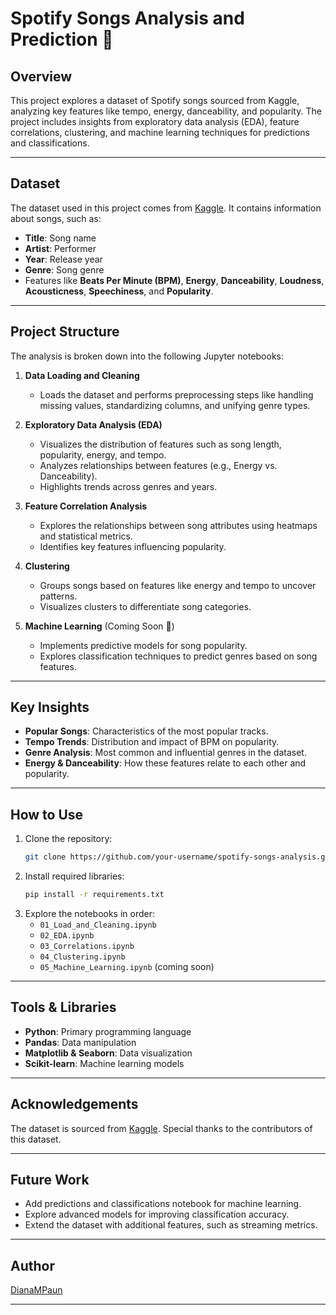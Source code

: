 
# Spotify Songs Analysis and Prediction 🎵

## Overview  
This project explores a dataset of Spotify songs sourced from Kaggle, analyzing key features like tempo, energy, danceability, and popularity. The project includes insights from exploratory data analysis (EDA), feature correlations, clustering, and machine learning techniques for predictions and classifications.

---

## Dataset  
The dataset used in this project comes from [Kaggle](insert-link). It contains information about songs, such as:
- **Title**: Song name  
- **Artist**: Performer  
- **Year**: Release year  
- **Genre**: Song genre  
- Features like **Beats Per Minute (BPM)**, **Energy**, **Danceability**, **Loudness**, **Acousticness**, **Speechiness**, and **Popularity**.  

---

## Project Structure  
The analysis is broken down into the following Jupyter notebooks:

1. **Data Loading and Cleaning**  
   - Loads the dataset and performs preprocessing steps like handling missing values, standardizing columns, and unifying genre types.

2. **Exploratory Data Analysis (EDA)**  
   - Visualizes the distribution of features such as song length, popularity, energy, and tempo.  
   - Analyzes relationships between features (e.g., Energy vs. Danceability).  
   - Highlights trends across genres and years.

3. **Feature Correlation Analysis**  
   - Explores the relationships between song attributes using heatmaps and statistical metrics.  
   - Identifies key features influencing popularity.

4. **Clustering**  
   - Groups songs based on features like energy and tempo to uncover patterns.  
   - Visualizes clusters to differentiate song categories.

5. **Machine Learning** (Coming Soon 🚧)  
   - Implements predictive models for song popularity.  
   - Explores classification techniques to predict genres based on song features.

---

## Key Insights  
- **Popular Songs**: Characteristics of the most popular tracks.  
- **Tempo Trends**: Distribution and impact of BPM on popularity.  
- **Genre Analysis**: Most common and influential genres in the dataset.  
- **Energy & Danceability**: How these features relate to each other and popularity.  

---

## How to Use  
1. Clone the repository:  
   ```bash
   git clone https://github.com/your-username/spotify-songs-analysis.git
   ```
2. Install required libraries:  
   ```bash
   pip install -r requirements.txt
   ```
3. Explore the notebooks in order:
   - `01_Load_and_Cleaning.ipynb`  
   - `02_EDA.ipynb`  
   - `03_Correlations.ipynb`  
   - `04_Clustering.ipynb`  
   - `05_Machine_Learning.ipynb` (coming soon)

---

## Tools & Libraries  
- **Python**: Primary programming language  
- **Pandas**: Data manipulation  
- **Matplotlib & Seaborn**: Data visualization  
- **Scikit-learn**: Machine learning models  

---

## Acknowledgements  
The dataset is sourced from [Kaggle](insert-link). Special thanks to the contributors of this dataset.

---

## Future Work  
- Add predictions and classifications notebook for machine learning.  
- Explore advanced models for improving classification accuracy.  
- Extend the dataset with additional features, such as streaming metrics.

---

## Author  
[DianaMPaun](https://github.com/your-username)  

--- 

